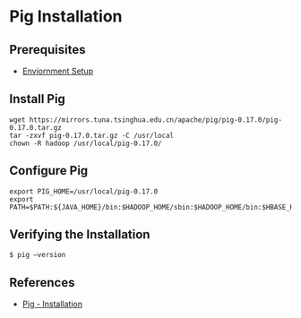 # Pig Installation

## Prerequisites
- [Enviornment Setup](../hadoop/HadoopEnviornmentSetup.md)

## Install Pig
```
wget https://mirrors.tuna.tsinghua.edu.cn/apache/pig/pig-0.17.0/pig-0.17.0.tar.gz
tar -zxvf pig-0.17.0.tar.gz -C /usr/local
chown -R hadoop /usr/local/pig-0.17.0/
```

## Configure Pig
```
export PIG_HOME=/usr/local/pig-0.17.0
export PATH=$PATH:${JAVA_HOME}/bin:$HADOOP_HOME/sbin:$HADOOP_HOME/bin:$HBASE_HOME/bin:$HIVE_HOME/bin:$DERBY_HOME/bin:$SCALA_HOME/bin:$SPARK_HOME/bin:$FLUME_HOME/bin:$PIG_HOME/bin
```

## Verifying the Installation
```
$ pig –version
```

## References
- [Pig - Installation](https://www.tutorialspoint.com/apache_pig/apache_pig_installation.htm)